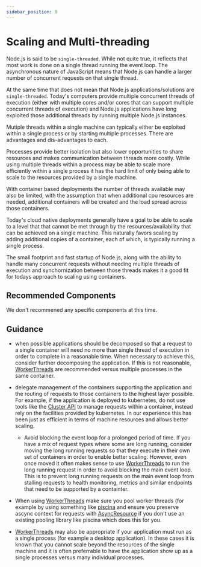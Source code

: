 ```yaml
---
sidebar_position: 9
---
```


# Scaling and Multi-threading

Node.js is said to be `single-threaded`. While not quite true, it reflects that
most work is done on a single thread running the event loop. The asynchronous
nature of JavaScript means that Node.js can handle a larger number of
concurrent requests on that single thread.

At the same time that does not mean that Node.js applications/solutions are
`single-threaded`. Today's computers provide multiple concurrent threads of
execution (either with multiple cores and/or cores that can support
multiple concurrent threads of execution) and Node.js applications have
long exploited those additional threads by running multiple Node.js instances.

Mutiple threads within a single machine can typically either be exploited within
a single process or by starting multiple processes. There are advantages
and dis-advantages to each.

Processes provide better isolation but also lower
opportunities to share resources and makes communication between threads
more costly. While using multiple threads within a process may be able to
scale more efficiently within a single process it has the hard limit
of only being able to scale to the resources provided by a single machine.

With container based deployments the number of threads available may
also be limited, with the assumption that when additional cpu resources
are needed, additional containers will be created and the load
spread across those containers.

Today's cloud native deployments generally have a goal to be able to
scale to a level that that cannot be met through by the
resources/availability that can be achieved on a single machine. This
naturally favors scaling by adding additional copies of a container,
each of which, is typically running a single process.

The small footprint and fast startup of Node.js, along with the
ability to handle many concurrent requests without needing multiple
threads of execution and synchornization between those threads makes
it a good fit for todays approach to scaling using containers.

## Recommended Components

We don't recommened any specific components at this time.

## Guidance

- when possible applications should be decomposed so that a
  request to a single container will need no more than single
  thread of execution in order to complete in a reasonable time.
  When necessary to achieve this, consider further decomposing
  the application. If this is not reasonable,
  [WorkerThreads](https://nodejs.org/api/worker_threads.html)
  are recommended versus multiple processes in the same container.

- delegate management of the containers supporting
  the application and the routing of requests to those containers
  to the highest layer possible. For example, if the application
  is deployed to kubernetes, do not use tools like the
  [Cluster API](https://nodejs.org/api/cluster.html) to manage
  requests within a container, instead rely on the facilities
  provided by kubernetes. In our experience this has been
  just as efficient in terms of machine resources and allows
  better scaling.

  - Avoid blocking the event loop for a prolonged period
    of time. If you have a mix of request types where some are long
    running, consider moving the long running requests so that they
    execute in their own set of containers in order to enable better
    scaling. However, even once moved it often makes sense to use
    [WorkerThreads](https://nodejs.org/api/worker_threads.html) to
    run the long running request in order to
    avoid blocking the main event loop. This is to prevent
    long running requests on the main event loop from stalling
    requests to health monitoring, metrics and similar endpoints
    that need to be supported by a containter.

- When using [WorkerThreads](https://nodejs.org/api/worker_threads.html)
  make sure you pool worker threads (for example
  by using something like [piscina](https://www.npmjs.com/package/piscina)
  and ensure you preserve ascync context for requests with
  [AsyncResource](https://nodejs.org/api/async_hooks.html#async_hooks_class_asyncresource)
  if you don't use an existing pooling library like piscina which
  does this for you.

- [WorkerThreads](https://nodejs.org/api/worker_threads.html)
  may also be appropriate if your application
  must run as a single process (for example a desktop application). In these
  cases it is known that you cannot scale beyond the resources of the single
  machine and it is often preferrable to have the application show up
  as a single processes versus many individual processes.
